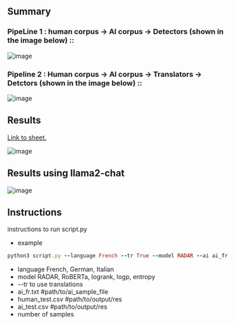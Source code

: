 
## Summary
### PipeLine 1 : human corpus  -> AI corpus -> Detectors (shown in the image below) ::
![image](https://github.com/A-b-h-a-y-0-2/radar-multilingual/assets/143434285/4e5d0268-1162-4777-94fb-4bad7d4529bb)

### Pipeline 2 : Human corpus -> AI corpus -> Translators  -> Detctors (shown in the image below) ::
![image](https://github.com/A-b-h-a-y-0-2/radar-multilingual/assets/143434285/83a5df69-c5fa-42ae-b0ec-0e3b2cb42679)

## Results
[Link to sheet.](https://docs.google.com/spreadsheets/d/1AKM0zlMQZoomOVhyPTVduYcDxLA_gdeOGynHypB8jQQ/edit?usp=sharing)

![image](https://github.com/A-b-h-a-y-0-2/radar-multilingual/assets/143434285/0e42d46b-4c84-46f1-a4cf-b11678c4aa82)

## Results using llama2-chat
![image](https://github.com/A-b-h-a-y-0-2/radar-multilingual/assets/143434285/cc97e4f8-d413-4352-90b8-cbe7cf3da8bb)


## Instructions 
instructions to run script.py
- example

```rb
python3 script.py --language French --tr True --model RADAR --ai ai_fr.txt --output_h human_test.csv --output_ai ai_test.csv --samples 512
```
- language French, German, Italian
- model RADAR, RoBERTa, logrank, logp, entropy
- --tr to use translations
- ai_fr.txt #path/to/ai_sample_file
- human_test.csv #path/to/output/res
- ai_test.csv #path/to/output/res
- number of samples
  
